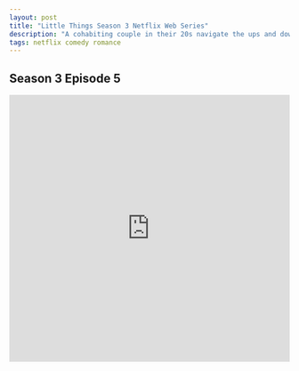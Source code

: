 ```yaml
---
layout: post
title: "Little Things Season 3 Netflix Web Series"
description: "A cohabiting couple in their 20s navigate the ups and downs of work, modern-day relationships and finding themselves in contemporary Bengaluru. "
tags: netflix comedy romance
---
```



## Season 3 Episode 5

<div class="responsive-container">
<iframe src="https://drive.google.com/file/d/1gGkB2DewWDRgzpr8zvNt4s7qJMGpNNv3/preview" frameborder="0" marginwidth="0" marginheight="0" scrolling="NO" width="100%" height="480" allowfullscreen></iframe>
<div style="width: 80px; height: 80px; position: absolute; opacity: 0; right: 0px; top: 0px;"> </div></div>